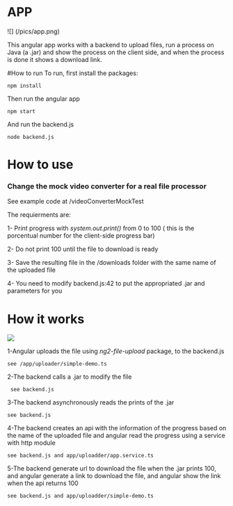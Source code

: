 # APP 
![] (/pics/app.png)

This angular app works with a backend to upload files, run a process on Java (a .jar) and show the process on the client side, and when the process is done it shows a download link. 


#How to run 
To run, first install the packages: 

    npm install 

Then run the angular app 

    npm start 

And run the backend.js 

    node backend.js 
    
# How to use 

### Change the mock video converter for a real file processor 

See example code at /videoConverterMockTest

The requierments are: 

  1- Print progress with *system.out.print(<integer>)*  from 0 to 100 ( this is the porcentual number for the client-side progress bar) 
  
  2- Do not print 100 until the file to download is ready
  
  3- Save the resulting file in the /downloads folder with the same name of the uploaded file 
  
  4- You need to modify backend.js:42 to put the appropriated .jar and parameters for you
  
# How it works
 
 
 ![](pics/comunicationDiagram.png)
 
1-Angular uploads the file using *ng2-file-upload* package, to the backend.js
 
    see /app/uploader/simple-demo.ts
  
2-The backend calls a .jar to modify the file 

   	 see backend.js
    
 3-The backend asynchronously reads the prints of the .jar 
 
    see backend.js

4-The backend creates an api with the information of the progress based on the name of the uploaded file and angular read the progress using a service with http module 
	
    see backend.js and app/uploadder/app.service.ts

5-The backend generate url to download the file when the .jar prints 100, and angular generate a link to download the file, and angular show the link when the api returns 100
	
    see backend.js and app/uploadder/simple-demo.ts

